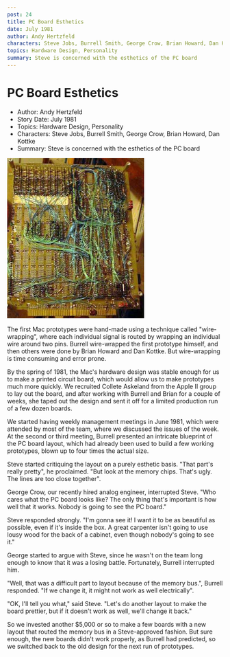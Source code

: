 ```yaml
---
post: 24
title: PC Board Esthetics
date: July 1981
author: Andy Hertzfeld
characters: Steve Jobs, Burrell Smith, George Crow, Brian Howard, Dan Kottke
topics: Hardware Design, Personality
summary: Steve is concerned with the esthetics of the PC board
---
```


# PC Board Esthetics
* Author: Andy Hertzfeld
* Story Date: July 1981
* Topics: Hardware Design, Personality
* Characters: Steve Jobs, Burrell Smith, George Crow, Brian Howard, Dan Kottke
* Summary: Steve is concerned with the esthetics of the PC board

![A wire-wrapped Macintosh prototype](images/Macintosh/wire-wrap.jpg) 
    
The first Mac prototypes were hand-made using a technique called "wire-wrapping", where each individual signal is routed by wrapping an individual wire around two pins.   Burrell wire-wrapped the first prototype himself, and then others were done by Brian Howard and Dan Kottke.  But wire-wrapping is time consuming and error prone.

By the spring of 1981, the Mac's hardware design was stable enough for us to make a printed circuit board, which would allow us to make prototypes much more quickly.  We recruited Collete Askeland from the Apple II group to lay out the board, and after working with Burrell and Brian for a couple of weeks, she taped out the design and sent it off for a limited production run of a few dozen boards.

We started having weekly management meetings in  June 1981, which were attended by most of the team, where we discussed the issues of the week.  At the second or third meeting, Burrell presented an intricate blueprint of the PC board layout, which had already been used to build a few working prototypes, blown up to four times the actual size.

Steve started critiquing the layout on a purely esthetic basis.  "That part's really pretty", he proclaimed. "But look at the memory chips.  That's ugly.  The lines are too close together".

George Crow, our recently hired analog engineer, interrupted Steve.  "Who cares what the PC board looks like?  The only thing that's important is how well that it works.  Nobody is going to see the PC board."

Steve responded strongly.  "I'm gonna see it! I want it to be as beautiful as possible, even if it's inside the box.  A great carpenter isn't going to use lousy wood for the back of a cabinet, even though nobody's going to see it."

George started to argue with Steve, since he wasn't on the team long enough to know that it was a losing battle.  Fortunately, Burrell interrupted him.

"Well, that was a difficult part to layout because of the memory bus.", Burrell responded.  "If we change it, it might not work as well electrically".

"OK, I'll tell you what," said Steve.  "Let's do another layout to make the board prettier, but if it doesn't work as well, we'll change it back."

So we invested another $5,000 or so to make a few boards with a new layout that routed the memory bus in a Steve-approved fashion.  But sure enough, the new boards didn't work properly, as Burrell had predicted, so we switched back to the old design for the next run of prototypes.